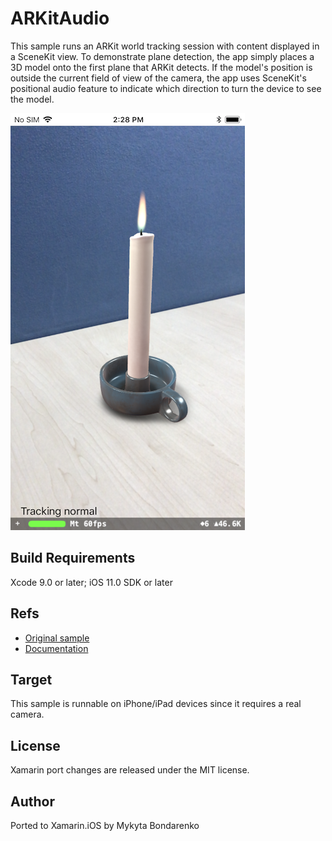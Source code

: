 ARKitAudio
============

This sample runs an ARKit world tracking session with content displayed in a SceneKit view. To demonstrate plane detection, the app simply places a 3D model onto the first plane that ARKit detects. If the model's position is outside the current field of view of the camera, the app uses SceneKit's positional audio feature to indicate which direction to turn the device to see the model.

![Placed object](Screenshots/screenshots_2.png)

Build Requirements
-------

Xcode 9.0 or later; iOS 11.0 SDK or later

Refs
-------

- [Original sample](https://developer.apple.com/library/content/samplecode/AudioInARKit/Introduction/Intro.html)
- [Documentation](https://developer.apple.com/documentation/arkit/)

Target
-------

This sample is runnable on iPhone/iPad devices since it requires a real camera.

License
-------

Xamarin port changes are released under the MIT license.

Author
------

Ported to Xamarin.iOS by Mykyta Bondarenko

